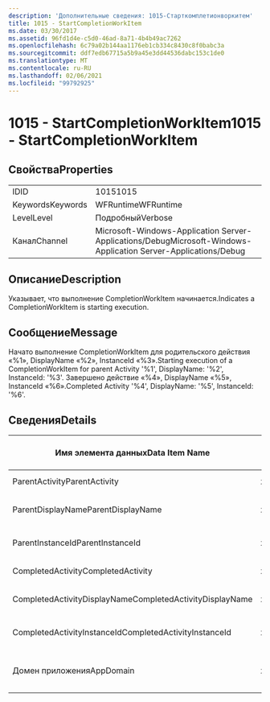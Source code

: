 ```yaml
---
description: 'Дополнительные сведения: 1015-Старткомплетионворкитем'
title: 1015 - StartCompletionWorkItem
ms.date: 03/30/2017
ms.assetid: 96fd1d4e-c5d0-46ad-8a71-4b4b49ac7262
ms.openlocfilehash: 6c79a02b144aa1176eb1cb334c8430c8f0babc3a
ms.sourcegitcommit: ddf7edb67715a5b9a45e3dd44536dabc153c1de0
ms.translationtype: MT
ms.contentlocale: ru-RU
ms.lasthandoff: 02/06/2021
ms.locfileid: "99792925"
---
```

# <a name="1015---startcompletionworkitem"></a><span data-ttu-id="f1c48-103">1015 - StartCompletionWorkItem</span><span class="sxs-lookup"><span data-stu-id="f1c48-103">1015 - StartCompletionWorkItem</span></span>

## <a name="properties"></a><span data-ttu-id="f1c48-104">Свойства</span><span class="sxs-lookup"><span data-stu-id="f1c48-104">Properties</span></span>  
  
|||  
|-|-|  
|<span data-ttu-id="f1c48-105">ID</span><span class="sxs-lookup"><span data-stu-id="f1c48-105">ID</span></span>|<span data-ttu-id="f1c48-106">1015</span><span class="sxs-lookup"><span data-stu-id="f1c48-106">1015</span></span>|  
|<span data-ttu-id="f1c48-107">Keywords</span><span class="sxs-lookup"><span data-stu-id="f1c48-107">Keywords</span></span>|<span data-ttu-id="f1c48-108">WFRuntime</span><span class="sxs-lookup"><span data-stu-id="f1c48-108">WFRuntime</span></span>|  
|<span data-ttu-id="f1c48-109">Level</span><span class="sxs-lookup"><span data-stu-id="f1c48-109">Level</span></span>|<span data-ttu-id="f1c48-110">Подробный</span><span class="sxs-lookup"><span data-stu-id="f1c48-110">Verbose</span></span>|  
|<span data-ttu-id="f1c48-111">Канал</span><span class="sxs-lookup"><span data-stu-id="f1c48-111">Channel</span></span>|<span data-ttu-id="f1c48-112">Microsoft-Windows-Application Server-Applications/Debug</span><span class="sxs-lookup"><span data-stu-id="f1c48-112">Microsoft-Windows-Application Server-Applications/Debug</span></span>|  
  
## <a name="description"></a><span data-ttu-id="f1c48-113">Описание</span><span class="sxs-lookup"><span data-stu-id="f1c48-113">Description</span></span>  

 <span data-ttu-id="f1c48-114">Указывает, что выполнение CompletionWorkItem начинается.</span><span class="sxs-lookup"><span data-stu-id="f1c48-114">Indicates a CompletionWorkItem is starting execution.</span></span>  
  
## <a name="message"></a><span data-ttu-id="f1c48-115">Сообщение</span><span class="sxs-lookup"><span data-stu-id="f1c48-115">Message</span></span>  

 <span data-ttu-id="f1c48-116">Начато выполнение CompletionWorkItem для родительского действия «%1», DisplayName «%2», InstanceId «%3».</span><span class="sxs-lookup"><span data-stu-id="f1c48-116">Starting execution of a CompletionWorkItem for parent Activity '%1', DisplayName: '%2', InstanceId: '%3'.</span></span> <span data-ttu-id="f1c48-117">Завершено действие «%4», DisplayName «%5», InstanceId «%6».</span><span class="sxs-lookup"><span data-stu-id="f1c48-117">Completed Activity '%4', DisplayName: '%5', InstanceId: '%6'.</span></span>  
  
## <a name="details"></a><span data-ttu-id="f1c48-118">Сведения</span><span class="sxs-lookup"><span data-stu-id="f1c48-118">Details</span></span>  
  
|<span data-ttu-id="f1c48-119">Имя элемента данных</span><span class="sxs-lookup"><span data-stu-id="f1c48-119">Data Item Name</span></span>|<span data-ttu-id="f1c48-120">Тип элемента данных</span><span class="sxs-lookup"><span data-stu-id="f1c48-120">Data Item Type</span></span>|<span data-ttu-id="f1c48-121">Описание</span><span class="sxs-lookup"><span data-stu-id="f1c48-121">Description</span></span>|  
|--------------------|--------------------|-----------------|  
|<span data-ttu-id="f1c48-122">ParentActivity</span><span class="sxs-lookup"><span data-stu-id="f1c48-122">ParentActivity</span></span>|<span data-ttu-id="f1c48-123">xs:string</span><span class="sxs-lookup"><span data-stu-id="f1c48-123">xs:string</span></span>|<span data-ttu-id="f1c48-124">Имя типа родительского действия.</span><span class="sxs-lookup"><span data-stu-id="f1c48-124">The type name of the parent activity.</span></span>|  
|<span data-ttu-id="f1c48-125">ParentDisplayName</span><span class="sxs-lookup"><span data-stu-id="f1c48-125">ParentDisplayName</span></span>|<span data-ttu-id="f1c48-126">xs:string</span><span class="sxs-lookup"><span data-stu-id="f1c48-126">xs:string</span></span>|<span data-ttu-id="f1c48-127">Отображаемое имя родительского действия.</span><span class="sxs-lookup"><span data-stu-id="f1c48-127">The display name of the parent activity.</span></span>|  
|<span data-ttu-id="f1c48-128">ParentInstanceId</span><span class="sxs-lookup"><span data-stu-id="f1c48-128">ParentInstanceId</span></span>|<span data-ttu-id="f1c48-129">xs:string</span><span class="sxs-lookup"><span data-stu-id="f1c48-129">xs:string</span></span>|<span data-ttu-id="f1c48-130">Идентификатор экземпляра родительского действия.</span><span class="sxs-lookup"><span data-stu-id="f1c48-130">The instance id of the parent activity.</span></span>|  
|<span data-ttu-id="f1c48-131">CompletedActivity</span><span class="sxs-lookup"><span data-stu-id="f1c48-131">CompletedActivity</span></span>|<span data-ttu-id="f1c48-132">xs:string</span><span class="sxs-lookup"><span data-stu-id="f1c48-132">xs:string</span></span>|<span data-ttu-id="f1c48-133">Имя типа завершенного действия.</span><span class="sxs-lookup"><span data-stu-id="f1c48-133">The type name of the completed activity.</span></span>|  
|<span data-ttu-id="f1c48-134">CompletedActivityDisplayName</span><span class="sxs-lookup"><span data-stu-id="f1c48-134">CompletedActivityDisplayName</span></span>|<span data-ttu-id="f1c48-135">xs:string</span><span class="sxs-lookup"><span data-stu-id="f1c48-135">xs:string</span></span>|<span data-ttu-id="f1c48-136">Отображаемое имя завершенного действия.</span><span class="sxs-lookup"><span data-stu-id="f1c48-136">The display name of the completed activity.</span></span>|  
|<span data-ttu-id="f1c48-137">CompletedActivityInstanceId</span><span class="sxs-lookup"><span data-stu-id="f1c48-137">CompletedActivityInstanceId</span></span>|<span data-ttu-id="f1c48-138">xs:string</span><span class="sxs-lookup"><span data-stu-id="f1c48-138">xs:string</span></span>|<span data-ttu-id="f1c48-139">Идентификатор экземпляра завершенного действия.</span><span class="sxs-lookup"><span data-stu-id="f1c48-139">The instance id of the completed activity.</span></span>|  
|<span data-ttu-id="f1c48-140">Домен приложения</span><span class="sxs-lookup"><span data-stu-id="f1c48-140">AppDomain</span></span>|<span data-ttu-id="f1c48-141">xs:string</span><span class="sxs-lookup"><span data-stu-id="f1c48-141">xs:string</span></span>|<span data-ttu-id="f1c48-142">Строка, возвращаемая AppDomain.CurrentDomain.FriendlyName.</span><span class="sxs-lookup"><span data-stu-id="f1c48-142">The string returned by AppDomain.CurrentDomain.FriendlyName.</span></span>|
